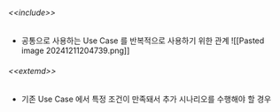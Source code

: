###### \<\<include>>
- 공통으로 사용하는 Use Case 를 반복적으로 사용하기 위한 관계
![[Pasted image 20241211204739.png]]

###### \<\<extemd>>
- 기존 Use Case 에서 특정 조건이 만족돼서 추가 시나리오를 수행해야 할 경우